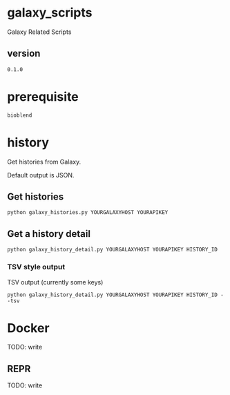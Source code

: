# galaxy_scripts
Galaxy Related Scripts

## version

```
0.1.0
```

# prerequisite

```
bioblend
```

# history

Get histories from Galaxy.

Default output is JSON.

## Get histories

```
python galaxy_histories.py YOURGALAXYHOST YOURAPIKEY
```

## Get a history detail

```
python galaxy_history_detail.py YOURGALAXYHOST YOURAPIKEY HISTORY_ID
```

### TSV style output

TSV output (currently some keys)

```
python galaxy_history_detail.py YOURGALAXYHOST YOURAPIKEY HISTORY_ID --tsv
```


# Docker

TODO: write


## REPR

TODO: write
